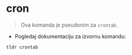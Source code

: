 # cron

> Ova komanda je pseudonim za `crontab`.

- Pogledaj dokumentaciju za izvornu komandu:

`tldr crontab`

